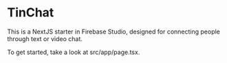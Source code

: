 
# TinChat

This is a NextJS starter in Firebase Studio, designed for connecting people through text or video chat.

To get started, take a look at src/app/page.tsx.
